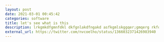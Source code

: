 ```yaml
---
layout: post
date: 2021-03-01 00:45:42
categories: software
title: let's see what is this
description: lrkgmkdfgmnfdkl dkfgnlakdfngakd asfkgmlskggqer;gmqerg rkfowerferfnlkas e
external_url: https://twitter.com/nvcoelho/status/1366032371426983940
---
```

